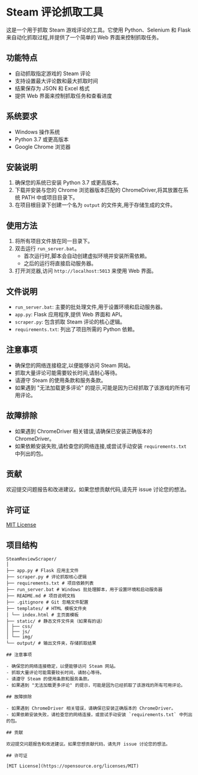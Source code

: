 # Steam 评论抓取工具

这是一个用于抓取 Steam 游戏评论的工具。它使用 Python、Selenium 和 Flask 来自动化抓取过程,并提供了一个简单的 Web 界面来控制抓取任务。

## 功能特点

- 自动抓取指定游戏的 Steam 评论
- 支持设置最大评论数和最大抓取时间
- 结果保存为 JSON 和 Excel 格式
- 提供 Web 界面来控制抓取任务和查看进度

## 系统要求

- Windows 操作系统
- Python 3.7 或更高版本
- Google Chrome 浏览器

## 安装说明

1. 确保您的系统已安装 Python 3.7 或更高版本。
2. 下载并安装与您的 Chrome 浏览器版本匹配的 ChromeDriver,将其放置在系统 PATH 中或项目目录下。
3. 在项目根目录下创建一个名为 `output` 的文件夹,用于存储生成的文件。

## 使用方法

1. 将所有项目文件放在同一目录下。
2. 双击运行 `run_server.bat`。
   - 首次运行时,脚本会自动创建虚拟环境并安装所需依赖。
   - 之后的运行将直接启动服务器。
3. 打开浏览器,访问 `http://localhost:5013` 来使用 Web 界面。

## 文件说明

- `run_server.bat`: 主要的批处理文件,用于设置环境和启动服务器。
- `app.py`: Flask 应用程序,提供 Web 界面和 API。
- `scraper.py`: 包含抓取 Steam 评论的核心逻辑。
- `requirements.txt`: 列出了项目所需的 Python 依赖。

## 注意事项

- 确保您的网络连接稳定,以便能够访问 Steam 网站。
- 抓取大量评论可能需要较长时间,请耐心等待。
- 请遵守 Steam 的使用条款和服务条款。
- 如果遇到 "无法加载更多评论" 的提示,可能是因为已经抓取了该游戏的所有可用评论。

## 故障排除

- 如果遇到 ChromeDriver 相关错误,请确保已安装正确版本的 ChromeDriver。
- 如果依赖安装失败,请检查您的网络连接,或尝试手动安装 `requirements.txt` 中列出的包。

## 贡献

欢迎提交问题报告和改进建议。如果您想贡献代码,请先开 issue 讨论您的想法。

## 许可证

[MIT License](https://opensource.org/licenses/MIT)

## 项目结构

```
SteamReviewScraper/
│
├── app.py # Flask 应用主文件
├── scraper.py # 评论抓取核心逻辑
├── requirements.txt # 项目依赖列表
├── run_server.bat # Windows 批处理脚本，用于设置环境和启动服务器
├── README.md # 项目说明文档
├── .gitignore # Git 忽略文件配置
├── templates/ # HTML 模板文件夹
│ └── index.html # 主页面模板
├── static/ # 静态文件文件夹（如果有的话）
│ ├── css/
│ ├── js/
│ └── img/
└── output/ # 输出文件夹，存储抓取结果

## 注意事项

- 确保您的网络连接稳定，以便能够访问 Steam 网站。
- 抓取大量评论可能需要较长时间，请耐心等待。
- 请遵守 Steam 的使用条款和服务条款。
- 如果遇到 "无法加载更多评论" 的提示，可能是因为已经抓取了该游戏的所有可用评论。

## 故障排除

- 如果遇到 ChromeDriver 相关错误，请确保已安装正确版本的 ChromeDriver。
- 如果依赖安装失败，请检查您的网络连接，或尝试手动安装 `requirements.txt` 中列出的包。

## 贡献

欢迎提交问题报告和改进建议。如果您想贡献代码，请先开 issue 讨论您的想法。

## 许可证

[MIT License](https://opensource.org/licenses/MIT)